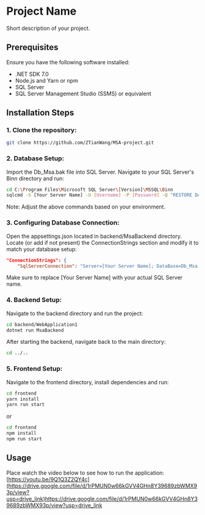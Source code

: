 # Project Name

Short description of your project.

## Prerequisites

Ensure you have the following software installed:

- .NET SDK 7.0
- Node.js and Yarn or npm
- SQL Server
- SQL Server Management Studio (SSMS) or equivalent

## Installation Steps

### 1. Clone the repository:

```bash
git clone https://github.com/ZTianWang/MSA-project.git
```

### 2. Database Setup:

Import the Db_Msa.bak file into SQL Server.
Navigate to your SQL Server's Binn directory and run:
```bash
cd C:\Program Files\Microsoft SQL Server\[Version]\MSSQL\Binn
sqlcmd -S [Your Server Name] -U [Username] -P [Password] -Q "RESTORE DATABASE Db_Msa FROM DISK = '[Path to your project]\Db_Msa.bak'"
```
Note: Adjust the above commands based on your environment.

### 3. Configuring Database Connection:

Open the appsettings.json located in backend/MsaBackend directory. Locate (or add if not present) the ConnectionStrings section and modify it to match your database setup:
```json
"ConnectionStrings": {
    "SqlServerConnection": "Server=[Your Server Name]; DataBase=Db_Msa; Trusted_Connection=true; TrustServerCertificate=true;"
```
Make sure to replace [Your Server Name] with your actual SQL Server name.

### 4. Backend Setup:

Navigate to the backend directory and run the project:
```bash
cd backend/WebApplication1
dotnet run MsaBackend
```
After starting the backend, navigate back to the main directory:
```bash
cd ../..
```

### 5. Frontend Setup:

Navigate to the frontend directory, install dependencies and run:
```bash
cd frontend
yarn install
yarn run start
```
or
```bash
cd frontend
npm install
npm run start
```

## Usage
Place watch the video below to see how to run the application:
[https://youtu.be/9Q1Q3Z2QY4c](https://drive.google.com/file/d/1rPMUN0w66kGVV4GHn8Y39689zbWMX93p/view?usp=drive_link)https://drive.google.com/file/d/1rPMUN0w66kGVV4GHn8Y39689zbWMX93p/view?usp=drive_link
